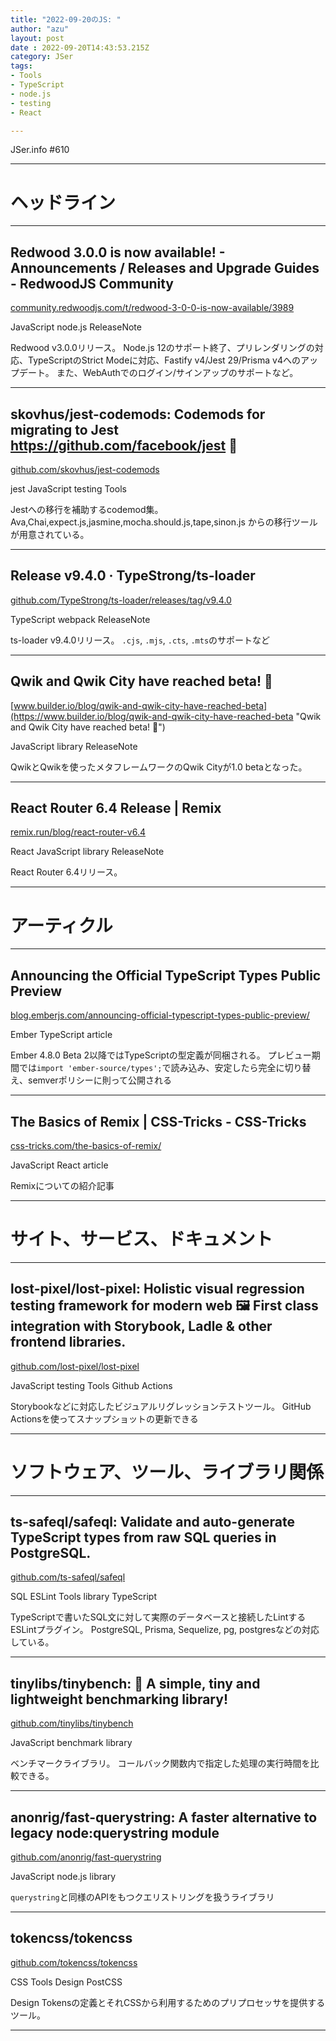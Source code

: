 ```yaml
---
title: "2022-09-20のJS: "
author: "azu"
layout: post
date : 2022-09-20T14:43:53.215Z
category: JSer
tags:
- Tools
- TypeScript
- node.js
- testing
- React

---
```


JSer.info #610

----

<h1 class="site-genre">ヘッドライン</h1>

----

## Redwood 3.0.0 is now available! - Announcements / Releases and Upgrade Guides - RedwoodJS Community
[community.redwoodjs.com/t/redwood-3-0-0-is-now-available/3989](https://community.redwoodjs.com/t/redwood-3-0-0-is-now-available/3989 "Redwood 3.0.0 is now available! - Announcements / Releases and Upgrade Guides - RedwoodJS Community")
<p class="jser-tags jser-tag-icon"><span class="jser-tag">JavaScript</span> <span class="jser-tag">node.js</span> <span class="jser-tag">ReleaseNote</span></p>

Redwood v3.0.0リリース。
Node.js 12のサポート終了、プリレンダリングの対応、TypeScriptのStrict Modeに対応、Fastify v4/Jest 29/Prisma v4へのアップデート。
また、WebAuthでのログイン/サインアップのサポートなど。


----

## skovhus/jest-codemods: Codemods for migrating to Jest https://github.com/facebook/jest 👾
[github.com/skovhus/jest-codemods](https://github.com/skovhus/jest-codemods "skovhus/jest-codemods: Codemods for migrating to Jest https://github.com/facebook/jest 👾")
<p class="jser-tags jser-tag-icon"><span class="jser-tag">jest</span> <span class="jser-tag">JavaScript</span> <span class="jser-tag">testing</span> <span class="jser-tag">Tools</span></p>

Jestへの移行を補助するcodemod集。
Ava,Chai,expect.js,jasmine,mocha.should.js,tape,sinon.js からの移行ツールが用意されている。


----

## Release v9.4.0 · TypeStrong/ts-loader
[github.com/TypeStrong/ts-loader/releases/tag/v9.4.0](https://github.com/TypeStrong/ts-loader/releases/tag/v9.4.0 "Release v9.4.0 · TypeStrong/ts-loader")
<p class="jser-tags jser-tag-icon"><span class="jser-tag">TypeScript</span> <span class="jser-tag">webpack</span> <span class="jser-tag">ReleaseNote</span></p>

ts-loader v9.4.0リリース。
`.cjs`, `.mjs`, `.cts`, `.mts`のサポートなど


----

## Qwik and Qwik City have reached beta! 🎉
[www.builder.io/blog/qwik-and-qwik-city-have-reached-beta](https://www.builder.io/blog/qwik-and-qwik-city-have-reached-beta "Qwik and Qwik City have reached beta! 🎉")
<p class="jser-tags jser-tag-icon"><span class="jser-tag">JavaScript</span> <span class="jser-tag">library</span> <span class="jser-tag">ReleaseNote</span></p>

QwikとQwikを使ったメタフレームワークのQwik Cityが1.0 betaとなった。


----

## React Router 6.4 Release | Remix
[remix.run/blog/react-router-v6.4](https://remix.run/blog/react-router-v6.4 "React Router 6.4 Release | Remix")
<p class="jser-tags jser-tag-icon"><span class="jser-tag">React</span> <span class="jser-tag">JavaScript</span> <span class="jser-tag">library</span> <span class="jser-tag">ReleaseNote</span></p>

React Router 6.4リリース。


----
<h1 class="site-genre">アーティクル</h1>

----

## Announcing the Official TypeScript Types Public Preview
[blog.emberjs.com/announcing-official-typescript-types-public-preview/](https://blog.emberjs.com/announcing-official-typescript-types-public-preview/ "Announcing the Official TypeScript Types Public Preview")
<p class="jser-tags jser-tag-icon"><span class="jser-tag">Ember</span> <span class="jser-tag">TypeScript</span> <span class="jser-tag">article</span></p>

Ember 4.8.0 Beta 2以降ではTypeScriptの型定義が同梱される。
プレビュー期間では`import 'ember-source/types';`で読み込み、安定したら完全に切り替え、semverポリシーに則って公開される


----

## The Basics of Remix | CSS-Tricks - CSS-Tricks
[css-tricks.com/the-basics-of-remix/](https://css-tricks.com/the-basics-of-remix/ "The Basics of Remix | CSS-Tricks - CSS-Tricks")
<p class="jser-tags jser-tag-icon"><span class="jser-tag">JavaScript</span> <span class="jser-tag">React</span> <span class="jser-tag">article</span></p>

Remixについての紹介記事


----
<h1 class="site-genre">サイト、サービス、ドキュメント</h1>

----

## lost-pixel/lost-pixel: Holistic visual regression testing framework for modern web 🖼 First class integration with Storybook, Ladle &amp; other frontend libraries.
[github.com/lost-pixel/lost-pixel](https://github.com/lost-pixel/lost-pixel "lost-pixel/lost-pixel: Holistic visual regression testing framework for modern web 🖼 First class integration with Storybook, Ladle &amp; other frontend libraries.")
<p class="jser-tags jser-tag-icon"><span class="jser-tag">JavaScript</span> <span class="jser-tag">testing</span> <span class="jser-tag">Tools</span> <span class="jser-tag">Github</span> <span class="jser-tag">Actions</span></p>

Storybookなどに対応したビジュアルリグレッションテストツール。
GitHub Actionsを使ってスナップショットの更新できる


----
<h1 class="site-genre">ソフトウェア、ツール、ライブラリ関係</h1>

----

## ts-safeql/safeql: Validate and auto-generate TypeScript types from raw SQL queries in PostgreSQL.
[github.com/ts-safeql/safeql](https://github.com/ts-safeql/safeql "ts-safeql/safeql: Validate and auto-generate TypeScript types from raw SQL queries in PostgreSQL.")
<p class="jser-tags jser-tag-icon"><span class="jser-tag">SQL</span> <span class="jser-tag">ESLint</span> <span class="jser-tag">Tools</span> <span class="jser-tag">library</span> <span class="jser-tag">TypeScript</span></p>

TypeScriptで書いたSQL文に対して実際のデータベースと接続したLintするESLintプラグイン。
PostgreSQL, Prisma, Sequelize, pg, postgresなどの対応している。


----

## tinylibs/tinybench: 🔎 A simple, tiny and lightweight benchmarking library!
[github.com/tinylibs/tinybench](https://github.com/tinylibs/tinybench "tinylibs/tinybench: 🔎 A simple, tiny and lightweight benchmarking library!")
<p class="jser-tags jser-tag-icon"><span class="jser-tag">JavaScript</span> <span class="jser-tag">benchmark</span> <span class="jser-tag">library</span></p>

ベンチマークライブラリ。
コールバック関数内で指定した処理の実行時間を比較できる。


----

## anonrig/fast-querystring: A faster alternative to legacy node:querystring module
[github.com/anonrig/fast-querystring](https://github.com/anonrig/fast-querystring "anonrig/fast-querystring: A faster alternative to legacy node:querystring module")
<p class="jser-tags jser-tag-icon"><span class="jser-tag">JavaScript</span> <span class="jser-tag">node.js</span> <span class="jser-tag">library</span></p>

`querystring`と同様のAPIをもつクエリストリングを扱うライブラリ


----

## tokencss/tokencss
[github.com/tokencss/tokencss](https://github.com/tokencss/tokencss "tokencss/tokencss")
<p class="jser-tags jser-tag-icon"><span class="jser-tag">CSS</span> <span class="jser-tag">Tools</span> <span class="jser-tag">Design</span> <span class="jser-tag">PostCSS</span></p>

Design Tokensの定義とそれCSSから利用するためのプリプロセッサを提供するツール。


----
